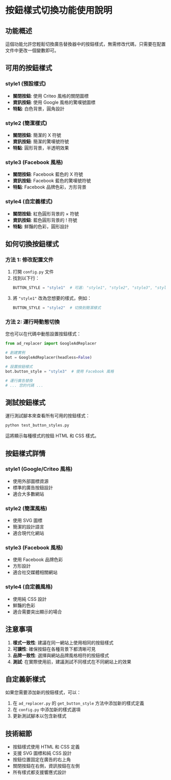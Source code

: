 # 按鈕樣式切換功能使用說明

## 功能概述

這個功能允許您輕鬆切換廣告替換器中的按鈕樣式，無需修改代碼，只需要在配置文件中更改一個變數即可。

## 可用的按鈕樣式

### style1 (預設樣式)
- **關閉按鈕**: 使用 Criteo 風格的關閉圖標
- **資訊按鈕**: 使用 Google 風格的驚嘆號圖標
- **特點**: 白色背景，圓角設計

### style2 (簡潔樣式)
- **關閉按鈕**: 簡潔的 X 符號
- **資訊按鈕**: 簡潔的驚嘆號符號
- **特點**: 圓形背景，半透明效果

### style3 (Facebook 風格)
- **關閉按鈕**: Facebook 藍色的 X 符號
- **資訊按鈕**: Facebook 藍色的驚嘆號符號
- **特點**: Facebook 品牌色彩，方形背景

### style4 (自定義樣式)
- **關閉按鈕**: 紅色圓形背景的 × 符號
- **資訊按鈕**: 藍色圓形背景的 ! 符號
- **特點**: 鮮豔的色彩，圓形設計

## 如何切換按鈕樣式

### 方法 1: 修改配置文件
1. 打開 `config.py` 文件
2. 找到以下行：
   ```python
   BUTTON_STYLE = "style1"  # 可選: "style1", "style2", "style3", "style4"
   ```
3. 將 `"style1"` 改為您想要的樣式，例如：
   ```python
   BUTTON_STYLE = "style2"  # 切換到簡潔樣式
   ```

### 方法 2: 運行時動態切換
您也可以在代碼中動態設置按鈕樣式：

```python
from ad_replacer import GoogleAdReplacer

# 創建實例
bot = GoogleAdReplacer(headless=False)

# 設置按鈕樣式
bot.button_style = "style3"  # 使用 Facebook 風格

# 運行廣告替換
# ... 您的代碼 ...
```

## 測試按鈕樣式

運行測試腳本來查看所有可用的按鈕樣式：

```bash
python test_button_styles.py
```

這將顯示每種樣式的按鈕 HTML 和 CSS 樣式。

## 按鈕樣式詳情

### style1 (Google/Criteo 風格)
- 使用外部圖標資源
- 標準的廣告按鈕設計
- 適合大多數網站

### style2 (簡潔風格)
- 使用 SVG 圖標
- 簡潔的設計語言
- 適合現代化網站

### style3 (Facebook 風格)
- 使用 Facebook 品牌色彩
- 方形設計
- 適合社交媒體相關網站

### style4 (自定義風格)
- 使用純 CSS 設計
- 鮮豔的色彩
- 適合需要突出顯示的場合

## 注意事項

1. **樣式一致性**: 建議在同一網站上使用相同的按鈕樣式
2. **可讀性**: 確保按鈕在各種背景下都清晰可見
3. **品牌一致性**: 選擇與網站品牌風格相符的按鈕樣式
4. **測試**: 在實際使用前，建議測試不同樣式在不同網站上的效果

## 自定義新樣式

如果您需要添加新的按鈕樣式，可以：

1. 在 `ad_replacer.py` 的 `get_button_style` 方法中添加新的樣式定義
2. 在 `config.py` 中添加新的樣式選項
3. 更新測試腳本以包含新樣式

## 技術細節

- 按鈕樣式使用 HTML 和 CSS 定義
- 支援 SVG 圖標和純 CSS 設計
- 按鈕位置固定在廣告的右上角
- 關閉按鈕在右側，資訊按鈕在左側
- 所有樣式都支援響應式設計 